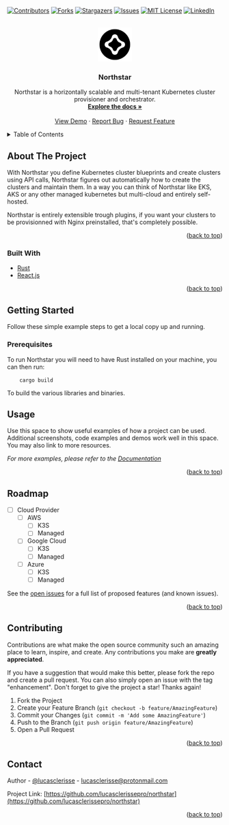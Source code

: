 <div id="top"></div>

[![Contributors][contributors-shield]][contributors-url]
[![Forks][forks-shield]][forks-url]
[![Stargazers][stars-shield]][stars-url]
[![Issues][issues-shield]][issues-url]
[![MIT License][license-shield]][license-url]
[![LinkedIn][linkedin-shield]][linkedin-url]

<!-- PROJECT LOGO -->
<br />
<div align="center">
  <a href="https://github.com/lucasclerissepro/northstar">
    <img src=".github/logo.png" alt="Logo" width="80" height="80">
  </a>

<h3 align="center">Northstar</h3>

  <p align="center">
    Northstar is a horizontally scalable and multi-tenant Kubernetes cluster provisioner and orchestrator.
    <br />
    <a href="https://github.com/lucasclerissepro/northstar"><strong>Explore the docs »</strong></a>
    <br />
    <br />
    <a href="https://github.com/lucasclerissepro/northstar">View Demo</a>
    ·
    <a href="https://github.com/lucasclerissepro/northstar/issues">Report Bug</a>
    ·
    <a href="https://github.com/lucasclerissepro/northstar/issues">Request Feature</a>
  </p>
</div>



<!-- TABLE OF CONTENTS -->
<details>
  <summary>Table of Contents</summary>
  <ol>
    <li>
      <a href="#about-the-project">About The Project</a>
      <ul>
        <li><a href="#built-with">Built With</a></li>
      </ul>
    </li>
    <li>
      <a href="#getting-started">Getting Started</a>
      <ul>
        <li><a href="#prerequisites">Prerequisites</a></li>
        <li><a href="#installation">Installation</a></li>
      </ul>
    </li>
    <li><a href="#usage">Usage</a></li>
    <li><a href="#roadmap">Roadmap</a></li>
    <li><a href="#contributing">Contributing</a></li>
    <li><a href="#license">License</a></li>
    <li><a href="#contact">Contact</a></li>
    <li><a href="#acknowledgments">Acknowledgments</a></li>
  </ol>
</details>



<!-- ABOUT THE PROJECT -->
## About The Project

With Northstar you define Kubernetes cluster blueprints and create clusters using API calls, Northstar figures out automatically how to create the clusters and maintain them. In a way you can think of Northstar like EKS, AKS or any other managed kubernetes but multi-cloud and entirely self-hosted.

Northstar is entirely extensible trough plugins, if you want your clusters to be provisionned with Nginx preinstalled, that's completely possible.

<p align="right">(<a href="#top">back to top</a>)</p>


### Built With

* [Rust](https://nextjs.org/)
* [React.js](https://reactjs.org/)

<p align="right">(<a href="#top">back to top</a>)</p>


<!-- GETTING STARTED -->
## Getting Started

Follow these simple example steps to get a local copy up and running.

### Prerequisites

To run Northstar you will need to have Rust installed on your machine, you can then run:

        cargo build

To build the various libraries and binaries.

## Usage

Use this space to show useful examples of how a project can be used. Additional screenshots, code examples and demos work well in this space. You may also link to more resources.

_For more examples, please refer to the [Documentation](https://example.com)_

<p align="right">(<a href="#top">back to top</a>)</p>

<!-- ROADMAP -->
## Roadmap

- [ ] Cloud Provider
  - [ ] AWS
    - [ ] K3S
    - [ ] Managed
  - [ ] Google Cloud
    - [ ] K3S
    - [ ] Managed
  - [ ] Azure 
    - [ ] K3S
    - [ ] Managed

See the [open issues](https://github.com/lucasclerissepro/northstar/issues) for a full list of proposed features (and known issues).

<p align="right">(<a href="#top">back to top</a>)</p>


<!-- CONTRIBUTING -->
## Contributing

Contributions are what make the open source community such an amazing place to learn, inspire, and create. Any contributions you make are **greatly appreciated**.

If you have a suggestion that would make this better, please fork the repo and create a pull request. You can also simply open an issue with the tag "enhancement".
Don't forget to give the project a star! Thanks again!

1. Fork the Project
2. Create your Feature Branch (`git checkout -b feature/AmazingFeature`)
3. Commit your Changes (`git commit -m 'Add some AmazingFeature'`)
4. Push to the Branch (`git push origin feature/AmazingFeature`)
5. Open a Pull Request

<p align="right">(<a href="#top">back to top</a>)</p>

<!-- CONTACT -->
## Contact

Author - [@lucasclerisse](https://twitter.com/lucasclerisse) - lucasclerisse@protonmail.com

Project Link: [https://github.com/lucasclerissepro/northstar](https://github.com/lucasclerissepro/northstar)

<p align="right">(<a href="#top">back to top</a>)</p>



<!-- MARKDOWN LINKS & IMAGES -->
<!-- https://www.markdownguide.org/basic-syntax/#reference-style-links -->
[contributors-shield]: https://img.shields.io/github/contributors/lucasclerissepro/northstar.svg?style=for-the-badge
[contributors-url]: https://github.com/lucasclerissepro/northstar/graphs/contributors
[forks-shield]: https://img.shields.io/github/forks/lucasclerissepro/northstar.svg?style=for-the-badge
[forks-url]: https://github.com/lucasclerissepro/northstar/network/members
[stars-shield]: https://img.shields.io/github/stars/lucasclerissepro/northstar.svg?style=for-the-badge
[stars-url]: https://github.com/lucasclerissepro/northstar/stargazers
[issues-shield]: https://img.shields.io/github/issues/lucasclerissepro/northstar.svg?style=for-the-badge
[issues-url]: https://github.com/lucasclerissepro/northstar/issues
[license-shield]: https://img.shields.io/github/license/lucasclerissepro/northstar.svg?style=for-the-badge
[license-url]: https://github.com/lucasclerissepro/northstar/blob/master/LICENSE.txt
[linkedin-shield]: https://img.shields.io/badge/-LinkedIn-black.svg?style=for-the-badge&logo=linkedin&colorB=555
[linkedin-url]: https://linkedin.com/in/lucasclerisse
[product-screenshot]: images/screenshot.png
